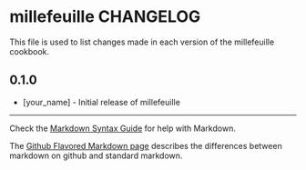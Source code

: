 # millefeuille CHANGELOG

This file is used to list changes made in each version of the millefeuille cookbook.

## 0.1.0
- [your_name] - Initial release of millefeuille

- - -
Check the [Markdown Syntax Guide](http://daringfireball.net/projects/markdown/syntax) for help with Markdown.

The [Github Flavored Markdown page](http://github.github.com/github-flavored-markdown/) describes the differences between markdown on github and standard markdown.
